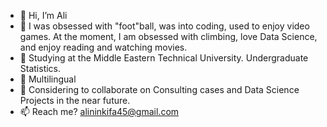 - 👋 Hi, I’m Ali
- 👀 I was obsessed with "foot"ball, was into coding, used to enjoy video games. At the moment, I am obsessed with climbing, love Data Science, and enjoy reading and watching movies.
- 🌱 Studying at the Middle Eastern Technical University. Undergraduate Statistics.
- 🎈  Multilingual
- 💞️ Considering to collaborate on Consulting cases and Data Science Projects in the near future.
- 📫 Reach me? alininkifa45@gmail.com

<!---
AliTa-007/AliTa-007 is a ✨ special ✨ repository because its `README.md` (this file) appears on your GitHub profile.
You can click the Preview link to take a look at your changes.
--->
